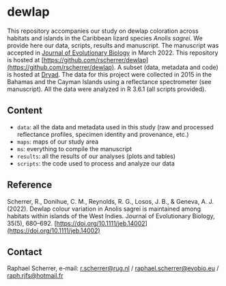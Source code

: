 # dewlap

This repository accompanies our study on dewlap coloration across habitats and islands in the Caribbean lizard species *Anolis sagrei*. We provide here our data, scripts, results and manuscript. The manuscript was accepted in [Journal of Evolutionary Biology](https://onlinelibrary.wiley.com/journal/14209101) in March 2022. 
This repository is hosted at [https://github.com/rscherrer/dewlap](https://github.com/rscherrer/dewlap). 
A subset (data, metadata and code) is hosted at [Dryad](https://datadryad.org).
The data for this project were collected in 2015 in the Bahamas and the Cayman Islands using a reflectance spectrometer (see manuscript). All the data were analyzed in R 3.6.1 (all scripts provided).



## Content

* `data`: all the data and metadata used in this study (raw and processed reflectance profiles, specimen identity and provenance, etc.)
* `maps`: maps of our study area
* `ms`: everything to compile the manuscript
* `results`: all the results of our analyses (plots and tables)
* `scripts`: the code used to process and analyze our data

## Reference

Scherrer, R., Donihue, C. M., Reynolds, R. G., Losos, J. B., & Geneva, A. J. (2022). Dewlap colour variation in Anolis sagrei is maintained among habitats within islands of the West Indies. Journal of Evolutionary Biology, 35(5), 680–692. [https://doi.org/10.1111/jeb.14002](https://doi.org/10.1111/jeb.14002)

## Contact

Raphael Scherrer, e-mail: r.scherrer@rug.nl / raphael.scherrer@evobio.eu / raph.rjfs@hotmail.fr



